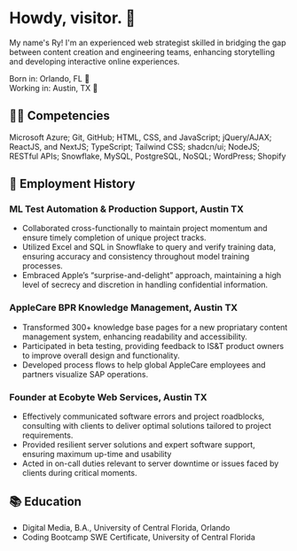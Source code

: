 # Howdy, visitor. 👋
My name's Ry! I'm an experienced web strategist skilled in bridging the gap between content creation and engineering teams, enhancing storytelling and developing interactive online experiences.

Born in:      Orlando, FL 🌴\
Working in:   Austin, TX 🤠

## 👨‍💻 Competencies 
Microsoft Azure; Git, GitHub; HTML, CSS, and JavaScript; jQuery/AJAX; ReactJS, and NextJS; TypeScript; Tailwind CSS; shadcn/ui; NodeJS; RESTful APIs; Snowflake, MySQL, PostgreSQL, NoSQL; WordPress; Shopify

## 💼 Employment History
### ML Test Automation & Production Support, Austin TX
- Collaborated cross-functionally to maintain project momentum and ensure timely completion of unique project tracks.
- Utilized Excel and SQL in Snowflake to query and verify training data, ensuring accuracy and consistency throughout model training processes.
- Embraced Apple’s “surprise-and-delight” approach, maintaining a high level of secrecy and discretion in handling confidential information.
### AppleCare BPR Knowledge Management, Austin TX
-  Transformed 300+ knowledge base pages for a new propriatary content management system, enhancing readability and accessibility.
- Participated in beta testing, providing feedback to IS&T product owners to improve overall design and functionality.
- Developed process flows to help global AppleCare employees and partners visualize SAP operations.
### Founder at Ecobyte Web Services, Austin TX
- Effectively communicated software errors and project roadblocks, consulting with
clients to deliver optimal solutions tailored to project requirements.
- Provided resilient server solutions and expert software support, ensuring maximum up-time and usability
- Acted in on-call duties relevant to server downtime or issues faced by clients during critical moments.

## 📚 Education
- Digital Media, B.A., University of Central Florida, Orlando
- Coding Bootcamp SWE Certificate, University of Central Florida
